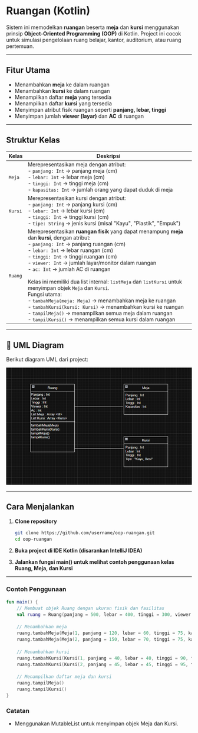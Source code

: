 # Ruangan (Kotlin)

Sistem ini memodelkan **ruangan** beserta **meja** dan **kursi** menggunakan prinsip **Object-Oriented Programming (OOP)** di Kotlin. Project ini cocok untuk simulasi pengelolaan ruang belajar, kantor, auditorium, atau ruang pertemuan.  

---

## Fitur Utama
- Menambahkan **meja** ke dalam ruangan  
- Menambahkan **kursi** ke dalam ruangan  
- Menampilkan daftar **meja** yang tersedia  
- Menampilkan daftar **kursi** yang tersedia  
- Menyimpan atribut fisik ruangan seperti **panjang, lebar, tinggi**  
- Menyimpan jumlah **viewer (layar)** dan **AC** di ruangan  

---

## Struktur Kelas

| Kelas | Deskripsi |
|-------|-----------|
| `Meja` | Merepresentasikan meja dengan atribut: <br>- `panjang: Int` → panjang meja (cm) <br>- `lebar: Int` → lebar meja (cm) <br>- `tinggi: Int` → tinggi meja (cm) <br>- `kapasitas: Int` → jumlah orang yang dapat duduk di meja |
| `Kursi` | Merepresentasikan kursi dengan atribut: <br>- `panjang: Int` → panjang kursi (cm) <br>- `lebar: Int` → lebar kursi (cm) <br>- `tinggi: Int` → tinggi kursi (cm) <br>- `tipe: String` → jenis kursi (misal "Kayu", "Plastik", "Empuk") |
| `Ruang` | Merepresentasikan **ruangan fisik** yang dapat menampung **meja** dan **kursi**, dengan atribut: <br>- `panjang: Int` → panjang ruangan (cm) <br>- `lebar: Int` → lebar ruangan (cm) <br>- `tinggi: Int` → tinggi ruangan (cm) <br>- `viewer: Int` → jumlah layar/monitor dalam ruangan <br>- `ac: Int` → jumlah AC di ruangan <br><br>Kelas ini memiliki dua list internal: `listMeja` dan `listKursi` untuk menyimpan objek `Meja` dan `Kursi`. <br>Fungsi utama: <br>- `tambahMeja(meja: Meja)` → menambahkan meja ke ruangan <br>- `tambahKursi(kursi: Kursi)` → menambahkan kursi ke ruangan <br>- `tampilMeja()` → menampilkan semua meja dalam ruangan <br>- `tampilKursi()` → menampilkan semua kursi dalam ruangan |

---

## 📝 UML Diagram

Berikut diagram UML dari project:

![UML Diagram](diagram-uml.png)

---

## Cara Menjalankan

1. **Clone repository**  
   ```bash
   git clone https://github.com/username/oop-ruangan.git
   cd oop-ruangan
   ```
   
2. **Buka project di IDE Kotlin (disarankan IntelliJ IDEA)**

3. **Jalankan fungsi main() untuk melihat contoh penggunaan kelas Ruang, Meja, dan Kursi**

---

### Contoh Penggunaan

```kotlin
fun main() {
    // Membuat objek Ruang dengan ukuran fisik dan fasilitas
    val ruang = Ruang(panjang = 500, lebar = 400, tinggi = 300, viewer = 2, ac = 1)

    // Menambahkan meja
    ruang.tambahMeja(Meja(1, panjang = 120, lebar = 60, tinggi = 75, kapasitas = 4))
    ruang.tambahMeja(Meja(2, panjang = 150, lebar = 70, tinggi = 75, kapasitas = 6))

    // Menambahkan kursi
    ruang.tambahKursi(Kursi(1, panjang = 40, lebar = 40, tinggi = 90, tipe = "Kayu"))
    ruang.tambahKursi(Kursi(2, panjang = 45, lebar = 45, tinggi = 95, tipe = "Plastik"))

    // Menampilkan daftar meja dan kursi
    ruang.tampilMeja()
    ruang.tampilKursi()
}
```

### Catatan
- Menggunakan MutableList untuk menyimpan objek Meja dan Kursi.
